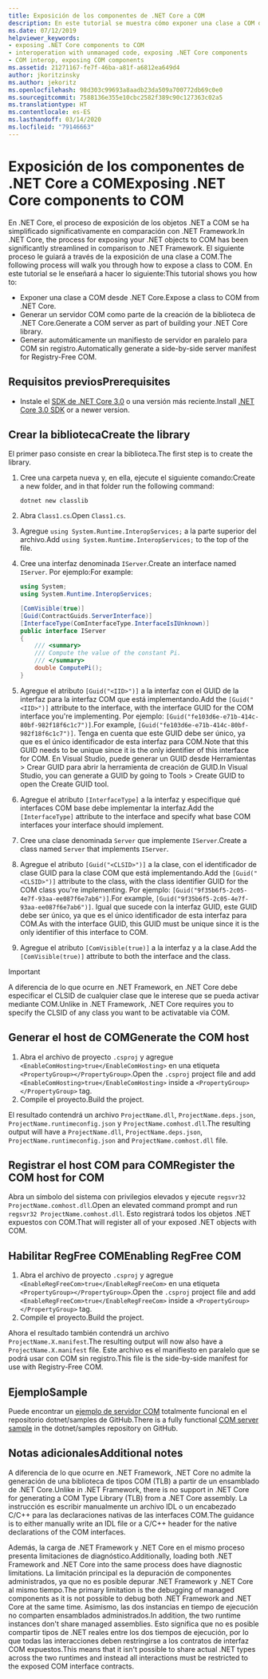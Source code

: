 ```yaml
---
title: Exposición de los componentes de .NET Core a COM
description: En este tutorial se muestra cómo exponer una clase a COM desde .NET Core. Generaremos automáticamente un servidor COM y un manifiesto de servidor en paralelo para COM sin registro.
ms.date: 07/12/2019
helpviewer_keywords:
- exposing .NET Core components to COM
- interoperation with unmanaged code, exposing .NET Core components
- COM interop, exposing COM components
ms.assetid: 21271167-fe7f-46ba-a81f-a6812ea649d4
author: jkoritzinsky
ms.author: jekoritz
ms.openlocfilehash: 98d303c99693a8aadb23da509a700772db69c0e0
ms.sourcegitcommit: 7588136e355e10cbc2582f389c90c127363c02a5
ms.translationtype: HT
ms.contentlocale: es-ES
ms.lasthandoff: 03/14/2020
ms.locfileid: "79146663"
---
```

# <a name="exposing-net-core-components-to-com"></a><span data-ttu-id="91955-104">Exposición de los componentes de .NET Core a COM</span><span class="sxs-lookup"><span data-stu-id="91955-104">Exposing .NET Core components to COM</span></span>

<span data-ttu-id="91955-105">En .NET Core, el proceso de exposición de los objetos .NET a COM se ha simplificado significativamente en comparación con .NET Framework.</span><span class="sxs-lookup"><span data-stu-id="91955-105">In .NET Core, the process for exposing your .NET objects to COM has been significantly streamlined in comparison to .NET Framework.</span></span> <span data-ttu-id="91955-106">El siguiente proceso le guiará a través de la exposición de una clase a COM.</span><span class="sxs-lookup"><span data-stu-id="91955-106">The following process will walk you through how to expose a class to COM.</span></span> <span data-ttu-id="91955-107">En este tutorial se le enseñará a hacer lo siguiente:</span><span class="sxs-lookup"><span data-stu-id="91955-107">This tutorial shows you how to:</span></span>

- <span data-ttu-id="91955-108">Exponer una clase a COM desde .NET Core.</span><span class="sxs-lookup"><span data-stu-id="91955-108">Expose a class to COM from .NET Core.</span></span>
- <span data-ttu-id="91955-109">Generar un servidor COM como parte de la creación de la biblioteca de .NET Core.</span><span class="sxs-lookup"><span data-stu-id="91955-109">Generate a COM server as part of building your .NET Core library.</span></span>
- <span data-ttu-id="91955-110">Generar automáticamente un manifiesto de servidor en paralelo para COM sin registro.</span><span class="sxs-lookup"><span data-stu-id="91955-110">Automatically generate a side-by-side server manifest for Registry-Free COM.</span></span>

## <a name="prerequisites"></a><span data-ttu-id="91955-111">Requisitos previos</span><span class="sxs-lookup"><span data-stu-id="91955-111">Prerequisites</span></span>

- <span data-ttu-id="91955-112">Instale el [SDK de .NET Core 3.0](https://dotnet.microsoft.com/download) o una versión más reciente.</span><span class="sxs-lookup"><span data-stu-id="91955-112">Install [.NET Core 3.0 SDK](https://dotnet.microsoft.com/download) or a newer version.</span></span>

## <a name="create-the-library"></a><span data-ttu-id="91955-113">Crear la biblioteca</span><span class="sxs-lookup"><span data-stu-id="91955-113">Create the library</span></span>

<span data-ttu-id="91955-114">El primer paso consiste en crear la biblioteca.</span><span class="sxs-lookup"><span data-stu-id="91955-114">The first step is to create the library.</span></span>

1. <span data-ttu-id="91955-115">Cree una carpeta nueva y, en ella, ejecute el siguiente comando:</span><span class="sxs-lookup"><span data-stu-id="91955-115">Create a new folder, and in that folder run the following command:</span></span>

    ```dotnetcli
    dotnet new classlib
    ```

2. <span data-ttu-id="91955-116">Abra `Class1.cs`.</span><span class="sxs-lookup"><span data-stu-id="91955-116">Open `Class1.cs`.</span></span>
3. <span data-ttu-id="91955-117">Agregue `using System.Runtime.InteropServices;` a la parte superior del archivo.</span><span class="sxs-lookup"><span data-stu-id="91955-117">Add `using System.Runtime.InteropServices;` to the top of the file.</span></span>
4. <span data-ttu-id="91955-118">Cree una interfaz denominada `IServer`.</span><span class="sxs-lookup"><span data-stu-id="91955-118">Create an interface named `IServer`.</span></span> <span data-ttu-id="91955-119">Por ejemplo:</span><span class="sxs-lookup"><span data-stu-id="91955-119">For example:</span></span>

   ```csharp
   using System;
   using System.Runtime.InteropServices;

   [ComVisible(true)]
   [Guid(ContractGuids.ServerInterface)]
   [InterfaceType(ComInterfaceType.InterfaceIsIUnknown)]
   public interface IServer
   {
       /// <summary>
       /// Compute the value of the constant Pi.
       /// </summary>
       double ComputePi();
   }
   ```

5. <span data-ttu-id="91955-120">Agregue el atributo `[Guid("<IID>")]` a la interfaz con el GUID de la interfaz para la interfaz COM que está implementando.</span><span class="sxs-lookup"><span data-stu-id="91955-120">Add the `[Guid("<IID>")]` attribute to the interface, with the interface GUID for the COM interface you're implementing.</span></span> <span data-ttu-id="91955-121">Por ejemplo: `[Guid("fe103d6e-e71b-414c-80bf-982f18f6c1c7")]`.</span><span class="sxs-lookup"><span data-stu-id="91955-121">For example, `[Guid("fe103d6e-e71b-414c-80bf-982f18f6c1c7")]`.</span></span> <span data-ttu-id="91955-122">Tenga en cuenta que este GUID debe ser único, ya que es el único identificador de esta interfaz para COM.</span><span class="sxs-lookup"><span data-stu-id="91955-122">Note that this GUID needs to be unique since it is the only identifier of this interface for COM.</span></span> <span data-ttu-id="91955-123">En Visual Studio, puede generar un GUID desde Herramientas > Crear GUID para abrir la herramienta de creación de GUID.</span><span class="sxs-lookup"><span data-stu-id="91955-123">In Visual Studio, you can generate a GUID by going to Tools > Create GUID to open the Create GUID tool.</span></span>
6. <span data-ttu-id="91955-124">Agregue el atributo `[InterfaceType]` a la interfaz y especifique qué interfaces COM base debe implementar la interfaz.</span><span class="sxs-lookup"><span data-stu-id="91955-124">Add the `[InterfaceType]` attribute to the interface and specify what base COM interfaces your interface should implement.</span></span>
7. <span data-ttu-id="91955-125">Cree una clase denominada `Server` que implemente `IServer`.</span><span class="sxs-lookup"><span data-stu-id="91955-125">Create a class named `Server` that implements `IServer`.</span></span>
8. <span data-ttu-id="91955-126">Agregue el atributo `[Guid("<CLSID>")]` a la clase, con el identificador de clase GUID para la clase COM que está implementando.</span><span class="sxs-lookup"><span data-stu-id="91955-126">Add the `[Guid("<CLSID>")]` attribute to the class, with the class identifier GUID for the COM class you're implementing.</span></span> <span data-ttu-id="91955-127">Por ejemplo: `[Guid("9f35b6f5-2c05-4e7f-93aa-ee087f6e7ab6")]`.</span><span class="sxs-lookup"><span data-stu-id="91955-127">For example, `[Guid("9f35b6f5-2c05-4e7f-93aa-ee087f6e7ab6")]`.</span></span> <span data-ttu-id="91955-128">Igual que sucede con la interfaz GUID, este GUID debe ser único, ya que es el único identificador de esta interfaz para COM.</span><span class="sxs-lookup"><span data-stu-id="91955-128">As with the interface GUID, this GUID must be unique since it is the only identifier of this interface to COM.</span></span>
9. <span data-ttu-id="91955-129">Agregue el atributo `[ComVisible(true)]` a la interfaz y a la clase.</span><span class="sxs-lookup"><span data-stu-id="91955-129">Add the `[ComVisible(true)]` attribute to both the interface and the class.</span></span>

> [!IMPORTANT]
> <span data-ttu-id="91955-130">A diferencia de lo que ocurre en .NET Framework, en .NET Core debe especificar el CLSID de cualquier clase que le interese que se pueda activar mediante COM.</span><span class="sxs-lookup"><span data-stu-id="91955-130">Unlike in .NET Framework, .NET Core requires you to specify the CLSID of any class you want to be activatable via COM.</span></span>

## <a name="generate-the-com-host"></a><span data-ttu-id="91955-131">Generar el host de COM</span><span class="sxs-lookup"><span data-stu-id="91955-131">Generate the COM host</span></span>

1. <span data-ttu-id="91955-132">Abra el archivo de proyecto `.csproj` y agregue `<EnableComHosting>true</EnableComHosting>` en una etiqueta `<PropertyGroup></PropertyGroup>`.</span><span class="sxs-lookup"><span data-stu-id="91955-132">Open the `.csproj` project file and add `<EnableComHosting>true</EnableComHosting>` inside a `<PropertyGroup></PropertyGroup>` tag.</span></span>
2. <span data-ttu-id="91955-133">Compile el proyecto.</span><span class="sxs-lookup"><span data-stu-id="91955-133">Build the project.</span></span>

<span data-ttu-id="91955-134">El resultado contendrá un archivo `ProjectName.dll`, `ProjectName.deps.json`, `ProjectName.runtimeconfig.json` y `ProjectName.comhost.dll`.</span><span class="sxs-lookup"><span data-stu-id="91955-134">The resulting output will have a `ProjectName.dll`, `ProjectName.deps.json`, `ProjectName.runtimeconfig.json` and `ProjectName.comhost.dll` file.</span></span>

## <a name="register-the-com-host-for-com"></a><span data-ttu-id="91955-135">Registrar el host COM para COM</span><span class="sxs-lookup"><span data-stu-id="91955-135">Register the COM host for COM</span></span>

<span data-ttu-id="91955-136">Abra un símbolo del sistema con privilegios elevados y ejecute `regsvr32 ProjectName.comhost.dll`.</span><span class="sxs-lookup"><span data-stu-id="91955-136">Open an elevated command prompt and run `regsvr32 ProjectName.comhost.dll`.</span></span> <span data-ttu-id="91955-137">Esto registrará todos los objetos .NET expuestos con COM.</span><span class="sxs-lookup"><span data-stu-id="91955-137">That will register all of your exposed .NET objects with COM.</span></span>

## <a name="enabling-regfree-com"></a><span data-ttu-id="91955-138">Habilitar RegFree COM</span><span class="sxs-lookup"><span data-stu-id="91955-138">Enabling RegFree COM</span></span>

1. <span data-ttu-id="91955-139">Abra el archivo de proyecto `.csproj` y agregue `<EnableRegFreeCom>true</EnableRegFreeCom>` en una etiqueta `<PropertyGroup></PropertyGroup>`.</span><span class="sxs-lookup"><span data-stu-id="91955-139">Open the `.csproj` project file and add `<EnableRegFreeCom>true</EnableRegFreeCom>` inside a `<PropertyGroup></PropertyGroup>` tag.</span></span>
2. <span data-ttu-id="91955-140">Compile el proyecto.</span><span class="sxs-lookup"><span data-stu-id="91955-140">Build the project.</span></span>

<span data-ttu-id="91955-141">Ahora el resultado también contendrá un archivo `ProjectName.X.manifest`.</span><span class="sxs-lookup"><span data-stu-id="91955-141">The resulting output will now also have a `ProjectName.X.manifest` file.</span></span> <span data-ttu-id="91955-142">Este archivo es el manifiesto en paralelo que se podrá usar con COM sin registro.</span><span class="sxs-lookup"><span data-stu-id="91955-142">This file is the side-by-side manifest for use with Registry-Free COM.</span></span>

## <a name="sample"></a><span data-ttu-id="91955-143">Ejemplo</span><span class="sxs-lookup"><span data-stu-id="91955-143">Sample</span></span>

<span data-ttu-id="91955-144">Puede encontrar un [ejemplo de servidor COM](https://github.com/dotnet/samples/tree/master/core/extensions/COMServerDemo) totalmente funcional en el repositorio dotnet/samples de GitHub.</span><span class="sxs-lookup"><span data-stu-id="91955-144">There is a fully functional [COM server sample](https://github.com/dotnet/samples/tree/master/core/extensions/COMServerDemo) in the dotnet/samples repository on GitHub.</span></span>

## <a name="additional-notes"></a><span data-ttu-id="91955-145">Notas adicionales</span><span class="sxs-lookup"><span data-stu-id="91955-145">Additional notes</span></span>

<span data-ttu-id="91955-146">A diferencia de lo que ocurre en .NET Framework, .NET Core no admite la generación de una biblioteca de tipos COM (TLB) a partir de un ensamblado de .NET Core.</span><span class="sxs-lookup"><span data-stu-id="91955-146">Unlike in .NET Framework, there is no support in .NET Core for generating a COM Type Library (TLB) from a .NET Core assembly.</span></span> <span data-ttu-id="91955-147">La instrucción es escribir manualmente un archivo IDL o un encabezado C/C++ para las declaraciones nativas de las interfaces COM.</span><span class="sxs-lookup"><span data-stu-id="91955-147">The guidance is to either manually write an IDL file or a C/C++ header for the native declarations of the COM interfaces.</span></span>

<span data-ttu-id="91955-148">Además, la carga de .NET Framework y .NET Core en el mismo proceso presenta limitaciones de diagnóstico.</span><span class="sxs-lookup"><span data-stu-id="91955-148">Additionally, loading both .NET Framework and .NET Core into the same process does have diagnostic limitations.</span></span> <span data-ttu-id="91955-149">La limitación principal es la depuración de componentes administrados, ya que no es posible depurar .NET Framework y .NET Core al mismo tiempo.</span><span class="sxs-lookup"><span data-stu-id="91955-149">The primary limitation is the debugging of managed components as it is not possible to debug both .NET Framework and .NET Core at the same time.</span></span> <span data-ttu-id="91955-150">Asimismo, las dos instancias en tiempo de ejecución no comparten ensamblados administrados.</span><span class="sxs-lookup"><span data-stu-id="91955-150">In addition, the two runtime instances don't share managed assemblies.</span></span> <span data-ttu-id="91955-151">Esto significa que no es posible compartir tipos de .NET reales entre los dos tiempos de ejecución, por lo que todas las interacciones deben restringirse a los contratos de interfaz COM expuestos.</span><span class="sxs-lookup"><span data-stu-id="91955-151">This means that it isn't possible to share actual .NET types across the two runtimes and instead all interactions must be restricted to the exposed COM interface contracts.</span></span>
